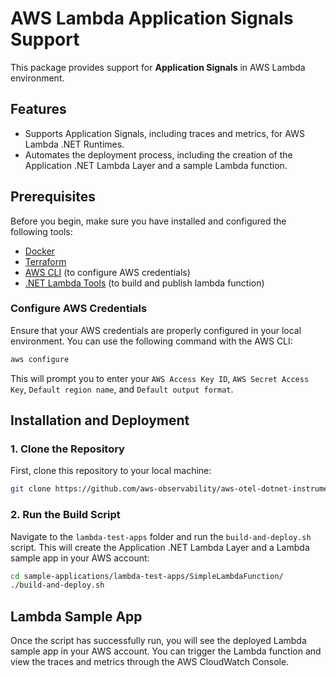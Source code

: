 # AWS Lambda Application Signals Support

This package provides support for **Application Signals** in AWS Lambda environment.

## Features

- Supports Application Signals, including traces and metrics, for AWS Lambda .NET Runtimes.
- Automates the deployment process, including the creation of the Application .NET Lambda Layer and a sample Lambda function.

## Prerequisites

Before you begin, make sure you have installed and configured the following tools:

- [Docker](https://www.docker.com/get-started)
- [Terraform](https://www.terraform.io/downloads)
- [AWS CLI](https://aws.amazon.com/cli/) (to configure AWS credentials)
- [.NET Lambda Tools](https://docs.aws.amazon.com/lambda/latest/dg/csharp-package-cli.html) (to build and publish lambda function)

### Configure AWS Credentials

Ensure that your AWS credentials are properly configured in your local environment. You can use the following command with the AWS CLI:

```bash
aws configure
```
This will prompt you to enter your `AWS Access Key ID`, `AWS Secret Access Key`, `Default region name`, and `Default output format`.

## Installation and Deployment

### 1. Clone the Repository

First, clone this repository to your local machine:

```bash
git clone https://github.com/aws-observability/aws-otel-dotnet-instrumentation.git
```

### 2. Run the Build Script

Navigate to the `lambda-test-apps` folder and run the `build-and-deploy.sh` script. This will create the Application .NET Lambda Layer and a Lambda sample app in your AWS account:

```bash
cd sample-applications/lambda-test-apps/SimpleLambdaFunction/
./build-and-deploy.sh
```

## Lambda Sample App

Once the script has successfully run, you will see the deployed Lambda sample app in your AWS account. You can trigger the 
Lambda function and view the traces and metrics through the AWS CloudWatch Console.
